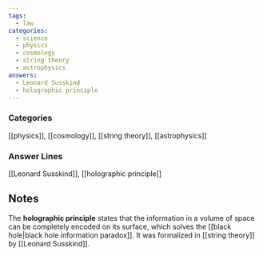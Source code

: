 ```yaml
---
tags:
  - law
categories:
  - science
  - physics
  - cosmology
  - string theory
  - astrophysics
answers:
  - Leonard Susskind
  - holographic principle
---
```

### Categories
[[physics]], [[cosmology]], [[string theory]], [[astrophysics]]
### Answer Lines
[[Leonard Susskind]], [[holographic principle]]
## Notes
The **holographic principle** states that the information in a volume of space can be completely encoded on its surface, which solves the [[black hole|black hole information paradox]]. It was formalized in [[string theory]] by [[Leonard Susskind]].
